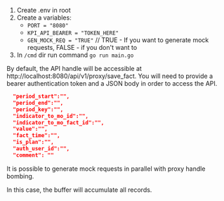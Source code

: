 1) Create .env in root
2) Create a variables:
   * `PORT = "8080"`
   * `KPI_API_BEARER = "TOKEN_HERE"`
   * `GEN_MOCK_REQ = "TRUE"` // TRUE - If you want to generate mock requests, FALSE - if you don't want to
3) In `/cmd` dir run command `go run main.go`

By default, the API handle will be accessible at http://localhost:8080/api/v1/proxy/save_fact. You will need to provide a bearer authentication token and a JSON body in order to access the API.

```json
  "period_start":"",
  "period_end":"",
  "period_key":"",
  "indicator_to_mo_id":"",
  "indicator_to_mo_fact_id":"",
  "value":"",
  "fact_time":"",
  "is_plan":"",
  "auth_user_id":"",
  "comment": ""
```

It is possible to generate mock requests in parallel with proxy handle bombing.

In this case, the buffer will accumulate all records.
